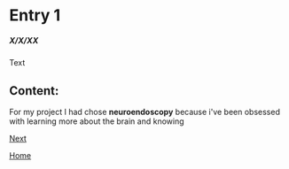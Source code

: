 # Entry 1
##### X/X/XX

Text
## Content: 
For my project I had chose **neuroendoscopy** because i've been obsessed with learning more about the brain and knowing 

[Next](entry02.md)

[Home](../README.md)
